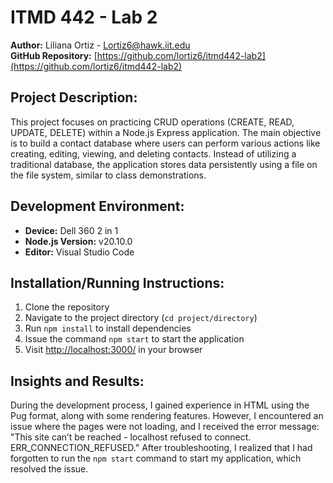 # ITMD 442 - Lab 2

**Author:** Liliana Ortiz - [Lortiz6@hawk.iit.edu](mailto:Lortiz6@hawk.iit.edu)  
**GitHub Repository:** [https://github.com/lortiz6/itmd442-lab2](https://github.com/lortiz6/itmd442-lab2)

## Project Description:
This project focuses on practicing CRUD operations (CREATE, READ, UPDATE, DELETE) within a Node.js Express application. The main objective is to build a contact database where users can perform various actions like creating, editing, viewing, and deleting contacts. Instead of utilizing a traditional database, the application stores data persistently using a file on the file system, similar to class demonstrations.

## Development Environment:
- **Device:** Dell 360 2 in 1
- **Node.js Version:** v20.10.0
- **Editor:** Visual Studio Code

## Installation/Running Instructions:
1. Clone the repository
2. Navigate to the project directory (`cd project/directory`)
3. Run `npm install` to install dependencies
4. Issue the command `npm start` to start the application
5. Visit [http://localhost:3000/](http://localhost:3000/) in your browser


## Insights and Results:
During the development process, I gained experience in HTML using the Pug format, along with some rendering features. However, I encountered an issue where the pages were not loading, and I received the error message: "This site can’t be reached - localhost refused to connect. ERR_CONNECTION_REFUSED." After troubleshooting, I realized that I had forgotten to run the `npm start` command to start my application, which resolved the issue.
